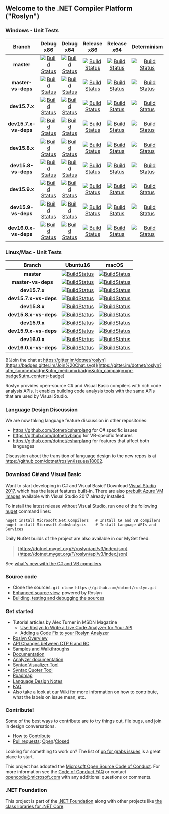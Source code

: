 ## Welcome to the .NET Compiler Platform ("Roslyn")

[//]: # (Begin current test results)

### Windows - Unit Tests
|Branch|Debug x86|Debug x64|Release x86|Release x64|Determinism|Debug Integration|Release Integration|Localization
|:--:|:--:|:--:|:--:|:--:|:--:|:--:|:--:|:--:|
|**master**|[![Build Status](https://ci.dot.net/job/dotnet_roslyn/job/master/job/windows_debug_unit32/badge/icon)](https://ci.dot.net/job/dotnet_roslyn/job/master/job/windows_debug_unit32/)|[![Build Status](https://ci.dot.net/job/dotnet_roslyn/job/master/job/windows_debug_unit64/badge/icon)](https://ci.dot.net/job/dotnet_roslyn/job/master/job/windows_debug_unit64/)|[![Build Status](https://ci.dot.net/job/dotnet_roslyn/job/master/job/windows_release_unit32/badge/icon)](https://ci.dot.net/job/dotnet_roslyn/job/master/job/windows_release_unit32/)|[![Build Status](https://ci.dot.net/job/dotnet_roslyn/job/master/job/windows_release_unit64/badge/icon)](https://ci.dot.net/job/dotnet_roslyn/job/master/job/windows_release_unit64/)|[![Build Status](https://ci.dot.net/job/dotnet_roslyn/job/master/job/windows_determinism/badge/icon)](https://ci.dot.net/job/dotnet_roslyn/job/master/job/windows_determinism/)|[![Build Status](https://ci.dot.net/buildStatus/icon?job=dotnet_roslyn/master/windows_debug_vs-integration)](https://ci.dot.net/job/dotnet_roslyn/job/master/job/windows_debug_vs-integration/)|[![Build Status](https://ci.dot.net/buildStatus/icon?job=dotnet_roslyn/master/windows_release_vs-integration)](https://ci.dot.net/job/dotnet_roslyn/job/master/job/windows_release_vs-integration/)|[![Build Status](https://ci.dot.net/buildStatus/icon?job=dotnet_roslyn/master/windows_debug_spanish_unit32_prtest)](https://ci.dot.net/job/dotnet_roslyn/job/master/job/windows_debug_spanish_unit32_prtest/)
|**master-vs-deps**|[![Build Status](https://ci.dot.net/job/dotnet_roslyn/job/master-vs-deps/job/windows_debug_unit32/badge/icon)](https://ci.dot.net/job/dotnet_roslyn/job/master-vs-deps/job/windows_debug_unit32/)|[![Build Status](https://ci.dot.net/job/dotnet_roslyn/job/master-vs-deps/job/windows_debug_unit64/badge/icon)](https://ci.dot.net/job/dotnet_roslyn/job/master-vs-deps/job/windows_debug_unit64/)|[![Build Status](https://ci.dot.net/job/dotnet_roslyn/job/master-vs-deps/job/windows_release_unit32/badge/icon)](https://ci.dot.net/job/dotnet_roslyn/job/master-vs-deps/job/windows_release_unit32/)|[![Build Status](https://ci.dot.net/job/dotnet_roslyn/job/master-vs-deps/job/windows_release_unit64/badge/icon)](https://ci.dot.net/job/dotnet_roslyn/job/master-vs-deps/job/windows_release_unit64/)|[![Build Status](https://ci.dot.net/job/dotnet_roslyn/job/master-vs-deps/job/windows_determinism/badge/icon)](https://ci.dot.net/job/dotnet_roslyn/job/master-vs-deps/job/windows_determinism/)|[![Build Status](https://ci.dot.net/buildStatus/icon?job=dotnet_roslyn/master-vs-deps/windows_debug_vs-integration)](https://ci.dot.net/job/dotnet_roslyn/job/master-vs-deps/job/windows_debug_vs-integration/)|[![Build Status](https://ci.dot.net/buildStatus/icon?job=dotnet_roslyn/master-vs-deps/windows_release_vs-integration)](https://ci.dot.net/job/dotnet_roslyn/job/master-vs-deps/job/windows_release_vs-integration/)|[![Build Status](https://ci.dot.net/buildStatus/icon?job=dotnet_roslyn/master-vs-deps/windows_debug_spanish_unit32_prtest)](https://ci.dot.net/job/dotnet_roslyn/job/master-vs-deps/job/windows_debug_spanish_unit32_prtest/)
|**dev15.7.x**|[![Build Status](https://ci.dot.net/buildStatus/icon?job=dotnet_roslyn/dev15.7.x/windows_debug_unit32)](https://ci.dot.net/job/dotnet_roslyn/job/dev15.7.x/job/windows_debug_unit32/)|[![Build Status](https://ci.dot.net/buildStatus/icon?job=dotnet_roslyn/dev15.7.x/windows_debug_unit64)](https://ci.dot.net/job/dotnet_roslyn/job/dev15.7.x/job/windows_debug_unit64/)|[![Build Status](https://ci.dot.net/buildStatus/icon?job=dotnet_roslyn/dev15.7.x/windows_release_unit32)](https://ci.dot.net/job/dotnet_roslyn/job/dev15.7.x/job/windows_release_unit32/)|[![Build Status](https://ci.dot.net/buildStatus/icon?job=dotnet_roslyn/dev15.7.x/windows_release_unit64)](https://ci.dot.net/job/dotnet_roslyn/job/dev15.7.x/job/windows_release_unit64/)|[![Build Status](https://ci.dot.net/job/dotnet_roslyn/job/dev15.7.x/job/windows_determinism/badge/icon)](https://ci.dot.net/job/dotnet_roslyn/job/dev15.7.x/job/windows_determinism/)|[![Build Status](https://ci.dot.net/buildStatus/icon?job=dotnet_roslyn/dev15.7.x/windows_debug_vs-integration)](https://ci.dot.net/job/dotnet_roslyn/job/dev15.7.x/job/windows_debug_vs-integration/)|[![Build Status](https://ci.dot.net/buildStatus/icon?job=dotnet_roslyn/dev15.7.x/windows_release_vs-integration)](https://ci.dot.net/job/dotnet_roslyn/job/dev15.7.x/job/windows_release_vs-integration/)|[![Build Status](https://ci.dot.net/buildStatus/icon?job=dotnet_roslyn/dev15.7.x/windows_debug_spanish_unit32_prtest)](https://ci.dot.net/job/dotnet_roslyn/job/dev15.7.x/job/windows_debug_spanish_unit32_prtest/)
|**dev15.7.x-vs-deps**|[![Build Status](https://ci.dot.net/buildStatus/icon?job=dotnet_roslyn/dev15.7.x-vs-deps/windows_debug_unit32)](https://ci.dot.net/job/dotnet_roslyn/job/dev15.7.x-vs-deps/job/windows_debug_unit32/)|[![Build Status](https://ci.dot.net/buildStatus/icon?job=dotnet_roslyn/dev15.7.x-vs-deps/windows_debug_unit64)](https://ci.dot.net/job/dotnet_roslyn/job/dev15.7.x-vs-deps/job/windows_debug_unit64/)|[![Build Status](https://ci.dot.net/buildStatus/icon?job=dotnet_roslyn/dev15.7.x-vs-deps/windows_release_unit32)](https://ci.dot.net/job/dotnet_roslyn/job/dev15.7.x-vs-deps/job/windows_release_unit32/)|[![Build Status](https://ci.dot.net/buildStatus/icon?job=dotnet_roslyn/dev15.7.x-vs-deps/windows_release_unit64)](https://ci.dot.net/job/dotnet_roslyn/job/dev15.7.x-vs-deps/job/windows_release_unit64/)|[![Build Status](https://ci.dot.net/job/dotnet_roslyn/job/dev15.7.x-vs-deps/job/windows_determinism/badge/icon)](https://ci.dot.net/job/dotnet_roslyn/job/dev15.7.x-vs-deps/job/windows_determinism/)|[![Build Status](https://ci.dot.net/buildStatus/icon?job=dotnet_roslyn/dev15.7.x-vs-deps/windows_debug_vs-integration)](https://ci.dot.net/job/dotnet_roslyn/job/dev15.7.x-vs-deps/job/windows_debug_vs-integration/)|[![Build Status](https://ci.dot.net/buildStatus/icon?job=dotnet_roslyn/dev15.7.x-vs-deps/windows_release_vs-integration)](https://ci.dot.net/job/dotnet_roslyn/job/dev15.7.x-vs-deps/job/windows_release_vs-integration/)|[![Build Status](https://ci.dot.net/buildStatus/icon?job=dotnet_roslyn/dev15.7.x-vs-deps/windows_debug_spanish_unit32_prtest)](https://ci.dot.net/job/dotnet_roslyn/job/dev15.7.x-vs-deps/job/windows_debug_spanish_unit32_prtest/)
|**dev15.8.x**|[![Build Status](https://ci.dot.net/buildStatus/icon?job=dotnet_roslyn/dev15.8.x/windows_debug_unit32)](https://ci.dot.net/job/dotnet_roslyn/job/dev15.8.x/job/windows_debug_unit32/)|[![Build Status](https://ci.dot.net/buildStatus/icon?job=dotnet_roslyn/dev15.8.x/windows_debug_unit64)](https://ci.dot.net/job/dotnet_roslyn/job/dev15.8.x/job/windows_debug_unit64/)|[![Build Status](https://ci.dot.net/buildStatus/icon?job=dotnet_roslyn/dev15.8.x/windows_release_unit32)](https://ci.dot.net/job/dotnet_roslyn/job/dev15.8.x/job/windows_release_unit32/)|[![Build Status](https://ci.dot.net/buildStatus/icon?job=dotnet_roslyn/dev15.8.x/windows_release_unit64)](https://ci.dot.net/job/dotnet_roslyn/job/dev15.8.x/job/windows_release_unit64/)|[![Build Status](https://ci.dot.net/job/dotnet_roslyn/job/dev15.8.x/job/windows_determinism/badge/icon)](https://ci.dot.net/job/dotnet_roslyn/job/dev15.8.x/job/windows_determinism/)|[![Build Status](https://ci.dot.net/buildStatus/icon?job=dotnet_roslyn/dev15.8.x/windows_debug_vs-integration)](https://ci.dot.net/job/dotnet_roslyn/job/dev15.8.x/job/windows_debug_vs-integration/)|[![Build Status](https://ci.dot.net/buildStatus/icon?job=dotnet_roslyn/dev15.8.x/windows_release_vs-integration)](https://ci.dot.net/job/dotnet_roslyn/job/dev15.8.x/job/windows_release_vs-integration/)|[![Build Status](https://ci.dot.net/buildStatus/icon?job=dotnet_roslyn/dev15.8.x/windows_debug_spanish_unit32_prtest)](https://ci.dot.net/job/dotnet_roslyn/job/dev15.8.x/job/windows_debug_spanish_unit32_prtest/)
|**dev15.8-vs-deps**|[![Build Status](https://ci.dot.net/buildStatus/icon?job=dotnet_roslyn/dev15.8.x-vs-deps/windows_debug_unit32)](https://ci.dot.net/job/dotnet_roslyn/job/dev15.8.x-vs-deps/job/windows_debug_unit32/)|[![Build Status](https://ci.dot.net/buildStatus/icon?job=dotnet_roslyn/dev15.8.x/windows_debug_unit64)](https://ci.dot.net/job/dotnet_roslyn/job/dev15.8.x-vs-deps/job/windows_debug_unit64/)|[![Build Status](https://ci.dot.net/buildStatus/icon?job=dotnet_roslyn/dev15.8.x-vs-deps/windows_release_unit32)](https://ci.dot.net/job/dotnet_roslyn/job/dev15.8.x-vs-deps/job/windows_release_unit32/)|[![Build Status](https://ci.dot.net/buildStatus/icon?job=dotnet_roslyn/dev15.8.x-vs-deps/windows_release_unit64)](https://ci.dot.net/job/dotnet_roslyn/job/dev15.8.x-vs-deps/job/windows_release_unit64/)|[![Build Status](https://ci.dot.net/job/dotnet_roslyn/job/dev15.8.x-vs-deps/job/windows_determinism/badge/icon)](https://ci.dot.net/job/dotnet_roslyn/job/dev15.8.x-vs-deps/job/windows_determinism/)|[![Build Status](https://ci.dot.net/buildStatus/icon?job=dotnet_roslyn/dev15.8.x-vs-deps/windows_debug_vs-integration)](https://ci.dot.net/job/dotnet_roslyn/job/dev15.8.x-vs-deps/job/windows_debug_vs-integration/)|[![Build Status](https://ci.dot.net/buildStatus/icon?job=dotnet_roslyn/dev15.8.x-vs-deps/windows_release_vs-integration)](https://ci.dot.net/job/dotnet_roslyn/job/dev15.8.x-vs-deps/job/windows_release_vs-integration/)|[![Build Status](https://ci.dot.net/buildStatus/icon?job=dotnet_roslyn/dev15.8.x-vs-deps/windows_debug_spanish_unit32_prtest)](https://ci.dot.net/job/dotnet_roslyn/job/dev15.8.x-vs-deps/job/windows_debug_spanish_unit32_prtest/)
|**dev15.9.x**|[![Build Status](https://ci.dot.net/buildStatus/icon?job=dotnet_roslyn/dev15.9.x/windows_debug_unit32)](https://ci.dot.net/job/dotnet_roslyn/job/dev15.9.x/job/windows_debug_unit32/)|[![Build Status](https://ci.dot.net/buildStatus/icon?job=dotnet_roslyn/dev15.9.x/windows_debug_unit64)](https://ci.dot.net/job/dotnet_roslyn/job/dev15.9.x/job/windows_debug_unit64/)|[![Build Status](https://ci.dot.net/buildStatus/icon?job=dotnet_roslyn/dev15.9.x/windows_release_unit32)](https://ci.dot.net/job/dotnet_roslyn/job/dev15.9.x/job/windows_release_unit32/)|[![Build Status](https://ci.dot.net/buildStatus/icon?job=dotnet_roslyn/dev15.9.x/windows_release_unit64)](https://ci.dot.net/job/dotnet_roslyn/job/dev15.9.x/job/windows_release_unit64/)|[![Build Status](https://ci.dot.net/job/dotnet_roslyn/job/dev15.9.x/job/windows_determinism/badge/icon)](https://ci.dot.net/job/dotnet_roslyn/job/dev15.9.x/job/windows_determinism/)|[![Build Status](https://ci.dot.net/buildStatus/icon?job=dotnet_roslyn/dev15.9.x/windows_debug_vs-integration)](https://ci.dot.net/job/dotnet_roslyn/job/dev15.9.x/job/windows_debug_vs-integration/)|[![Build Status](https://ci.dot.net/buildStatus/icon?job=dotnet_roslyn/dev15.9.x/windows_release_vs-integration)](https://ci.dot.net/job/dotnet_roslyn/job/dev15.9.x/job/windows_release_vs-integration/)|[![Build Status](https://ci.dot.net/buildStatus/icon?job=dotnet_roslyn/dev15.9.x/windows_debug_spanish_unit32_prtest)](https://ci.dot.net/job/dotnet_roslyn/job/dev15.9.x/job/windows_debug_spanish_unit32_prtest/)
|**dev15.9-vs-deps**|[![Build Status](https://ci.dot.net/buildStatus/icon?job=dotnet_roslyn/dev15.9.x-vs-deps/windows_debug_unit32)](https://ci.dot.net/job/dotnet_roslyn/job/dev15.9.x-vs-deps/job/windows_debug_unit32/)|[![Build Status](https://ci.dot.net/buildStatus/icon?job=dotnet_roslyn/dev15.9.x/windows_debug_unit64)](https://ci.dot.net/job/dotnet_roslyn/job/dev15.9.x-vs-deps/job/windows_debug_unit64/)|[![Build Status](https://ci.dot.net/buildStatus/icon?job=dotnet_roslyn/dev15.9.x-vs-deps/windows_release_unit32)](https://ci.dot.net/job/dotnet_roslyn/job/dev15.9.x-vs-deps/job/windows_release_unit32/)|[![Build Status](https://ci.dot.net/buildStatus/icon?job=dotnet_roslyn/dev15.9.x-vs-deps/windows_release_unit64)](https://ci.dot.net/job/dotnet_roslyn/job/dev15.9.x-vs-deps/job/windows_release_unit64/)|[![Build Status](https://ci.dot.net/job/dotnet_roslyn/job/dev15.9.x-vs-deps/job/windows_determinism/badge/icon)](https://ci.dot.net/job/dotnet_roslyn/job/dev15.9.x-vs-deps/job/windows_determinism/)|[![Build Status](https://ci.dot.net/buildStatus/icon?job=dotnet_roslyn/dev15.9.x-vs-deps/windows_debug_vs-integration)](https://ci.dot.net/job/dotnet_roslyn/job/dev15.9.x-vs-deps/job/windows_debug_vs-integration/)|[![Build Status](https://ci.dot.net/buildStatus/icon?job=dotnet_roslyn/dev15.9.x-vs-deps/windows_release_vs-integration)](https://ci.dot.net/job/dotnet_roslyn/job/dev15.9.x-vs-deps/job/windows_release_vs-integration/)|[![Build Status](https://ci.dot.net/buildStatus/icon?job=dotnet_roslyn/dev15.9.x-vs-deps/windows_debug_spanish_unit32_prtest)](https://ci.dot.net/job/dotnet_roslyn/job/dev15.9.x-vs-deps/job/windows_debug_spanish_unit32_prtest/)
|**dev16.0.x-vs-deps**|[![Build Status](https://ci.dot.net/buildStatus/icon?job=dotnet_roslyn/dev16.0.x-vs-deps/windows_debug_unit32)](https://ci.dot.net/job/dotnet_roslyn/job/dev16.0.x-vs-deps/job/windows_debug_unit32/)|[![Build Status](https://ci.dot.net/buildStatus/icon?job=dotnet_roslyn/dev16.0.x/windows_debug_unit64)](https://ci.dot.net/job/dotnet_roslyn/job/dev16.0.x-vs-deps/job/windows_debug_unit64/)|[![Build Status](https://ci.dot.net/buildStatus/icon?job=dotnet_roslyn/dev16.0.x-vs-deps/windows_release_unit32)](https://ci.dot.net/job/dotnet_roslyn/job/dev16.0.x-vs-deps/job/windows_release_unit32/)|[![Build Status](https://ci.dot.net/buildStatus/icon?job=dotnet_roslyn/dev16.0.x-vs-deps/windows_release_unit64)](https://ci.dot.net/job/dotnet_roslyn/job/dev16.0.x-vs-deps/job/windows_release_unit64/)|[![Build Status](https://ci.dot.net/job/dotnet_roslyn/job/dev16.0.x-vs-deps/job/windows_determinism/badge/icon)](https://ci.dot.net/job/dotnet_roslyn/job/dev16.0.x-vs-deps/job/windows_determinism/)|[![Build Status](https://ci.dot.net/buildStatus/icon?job=dotnet_roslyn/dev16.0.x-vs-deps/windows_debug_vs-integration)](https://ci.dot.net/job/dotnet_roslyn/job/dev16.0.x-vs-deps/job/windows_debug_vs-integration/)|[![Build Status](https://ci.dot.net/buildStatus/icon?job=dotnet_roslyn/dev16.0.x-vs-deps/windows_release_vs-integration)](https://ci.dot.net/job/dotnet_roslyn/job/dev16.0.x-vs-deps/job/windows_release_vs-integration/)|[![Build Status](https://ci.dot.net/buildStatus/icon?job=dotnet_roslyn/dev16.0.x-vs-deps/windows_debug_spanish_unit32_prtest)](https://ci.dot.net/job/dotnet_roslyn/job/dev16.0.x-vs-deps/job/windows_debug_spanish_unit32_prtest/)

### Linux/Mac - Unit Tests
|Branch|Ubuntu16|macOS|
|:--:|:--:|:--:|
|**master**|[![BuildStatus](https://ci.dot.net/job/dotnet_roslyn/job/master/job/ubuntu_16_debug/badge/icon)](https://ci.dot.net/job/dotnet_roslyn/job/master/job/ubuntu_16_debug/)|[![BuildStatus](https://ci.dot.net/job/dotnet_roslyn/job/master/job/mac_debug/badge/icon)](https://ci.dot.net/job/dotnet_roslyn/job/master/job/mac_debug/)|e/icon)](https://ci.dot.net/job/dotnet_roslyn/job/dev15.6.x/job/mac_debug/)|
|**master-vs-deps**|[![BuildStatus](https://ci.dot.net/job/dotnet_roslyn/job/master-vs-deps/job/ubuntu_16_debug/badge/icon)](https://ci.dot.net/job/dotnet_roslyn/job/master-vs-deps/job/ubuntu_16_debug/)|[![BuildStatus](https://ci.dot.net/job/dotnet_roslyn/job/master-vs-deps/job/mac_debug/badge/icon)](https://ci.dot.net/job/dotnet_roslyn/job/master-vs-deps/job/mac_debug/)|e/icon)](https://ci.dot.net/job/dotnet_roslyn/job/dev15.6.x/job/mac_debug/)|
|**dev15.7.x**|[![BuildStatus](https://ci.dot.net/job/dotnet_roslyn/job/dev15.7.x/job/ubuntu_16_debug/badge/icon)](https://ci.dot.net/job/dotnet_roslyn/job/dev15.7.x/job/ubuntu_16_debug/)|[![BuildStatus](https://ci.dot.net/job/dotnet_roslyn/job/dev15.7.x/job/mac_debug/badge/icon)](https://ci.dot.net/job/dotnet_roslyn/job/dev15.7.x/job/mac_debug/)|
|**dev15.7.x-vs-deps**|[![BuildStatus](https://ci.dot.net/job/dotnet_roslyn/job/dev15.7.x-vs-deps/job/ubuntu_16_debug/badge/icon)](https://ci.dot.net/job/dotnet_roslyn/job/dev15.7.x-vs-deps/job/ubuntu_16_debug/)|[![BuildStatus](https://ci.dot.net/job/dotnet_roslyn/job/dev15.7.x-vs-deps/job/mac_debug/badge/icon)](https://ci.dot.net/job/dotnet_roslyn/job/dev15.7.x-vs-deps/job/mac_debug/)|
|**dev15.8.x**|[![BuildStatus](https://ci.dot.net/job/dotnet_roslyn/job/dev15.8.x/job/ubuntu_16_debug/badge/icon)](https://ci.dot.net/job/dotnet_roslyn/job/dev15.8.x/job/ubuntu_16_debug/)|[![BuildStatus](https://ci.dot.net/job/dotnet_roslyn/job/dev15.8.x/job/mac_debug/badge/icon)](https://ci.dot.net/job/dotnet_roslyn/job/dev15.8.x/job/mac_debug/)|
|**dev15.8.x-vs-deps**|[![BuildStatus](https://ci.dot.net/job/dotnet_roslyn/job/dev15.8.x-vs-deps/job/ubuntu_16_debug/badge/icon)](https://ci.dot.net/job/dotnet_roslyn/job/dev15.8.x-vs-deps/job/ubuntu_16_debug/)|[![BuildStatus](https://ci.dot.net/job/dotnet_roslyn/job/dev15.8.x-vs-deps/job/mac_debug/badge/icon)](https://ci.dot.net/job/dotnet_roslyn/job/dev15.8.x-vs-deps/job/mac_debug/)|
|**dev15.9.x**|[![BuildStatus](https://ci.dot.net/job/dotnet_roslyn/job/dev15.9.x/job/ubuntu_16_debug/badge/icon)](https://ci.dot.net/job/dotnet_roslyn/job/dev15.9.x/job/ubuntu_16_debug/)|[![BuildStatus](https://ci.dot.net/job/dotnet_roslyn/job/dev15.9.x/job/mac_debug/badge/icon)](https://ci.dot.net/job/dotnet_roslyn/job/dev15.9.x/job/mac_debug/)|
|**dev15.9.x-vs-deps**|[![BuildStatus](https://ci.dot.net/job/dotnet_roslyn/job/dev15.9.x-vs-deps/job/ubuntu_16_debug/badge/icon)](https://ci.dot.net/job/dotnet_roslyn/job/dev15.9.x-vs-deps/job/ubuntu_16_debug/)|[![BuildStatus](https://ci.dot.net/job/dotnet_roslyn/job/dev15.9.x-vs-deps/job/mac_debug/badge/icon)](https://ci.dot.net/job/dotnet_roslyn/job/dev15.9.x-vs-deps/job/mac_debug/)|
|**dev16.0.x**|[![BuildStatus](https://ci.dot.net/job/dotnet_roslyn/job/dev16.0.x/job/ubuntu_16_debug/badge/icon)](https://ci.dot.net/job/dotnet_roslyn/job/dev16.0.x/job/ubuntu_16_debug/)|[![BuildStatus](https://ci.dot.net/job/dotnet_roslyn/job/dev16.0.x/job/mac_debug/badge/icon)](https://ci.dot.net/job/dotnet_roslyn/job/dev16.0.x/job/mac_debug/)|
|**dev16.0.x-vs-deps**|[![BuildStatus](https://ci.dot.net/job/dotnet_roslyn/job/dev16.0.x-vs-deps/job/ubuntu_16_debug/badge/icon)](https://ci.dot.net/job/dotnet_roslyn/job/dev16.0.x-vs-deps/job/ubuntu_16_debug/)|[![BuildStatus](https://ci.dot.net/job/dotnet_roslyn/job/dev16.0.x-vs-deps/job/mac_debug/badge/icon)](https://ci.dot.net/job/dotnet_roslyn/job/dev16.0.x-vs-deps/job/mac_debug/)|

[//]: # (End current test results)

[![Join the chat at https://gitter.im/dotnet/roslyn](https://badges.gitter.im/Join%20Chat.svg)](https://gitter.im/dotnet/roslyn?utm_source=badge&utm_medium=badge&utm_campaign=pr-badge&utm_content=badge)


Roslyn provides open-source C# and Visual Basic compilers with rich code analysis APIs.  It enables building code analysis tools with the same APIs that are used by Visual Studio.

### Language Design Discussion

We are now taking language feature discussion in other repositories:
- https://github.com/dotnet/csharplang for C# specific issues
- https://github.com/dotnet/vblang for VB-specific features
- https://github.com/dotnet/csharplang for features that affect both languages

Discussion about the transition of language design to the new repos is at https://github.com/dotnet/roslyn/issues/18002.

### Download C# and Visual Basic

Want to start developing in C# and Visual Basic? Download [Visual Studio 2017](https://www.visualstudio.com/downloads/), which has the latest features built-in. There are 
also [prebuilt Azure VM images](https://azuremarketplace.microsoft.com/en-us/marketplace/apps/category/compute?search=visual%20studio%202017) available with 
Visual Studio 2017 already installed.

To install the latest release without Visual Studio, run one of the following [nuget](https://dist.nuget.org/index.html) command lines:

```
nuget install Microsoft.Net.Compilers   # Install C# and VB compilers
nuget install Microsoft.CodeAnalysis    # Install Language APIs and Services
```

Daily NuGet builds of the project are also available in our MyGet feed:

> [https://dotnet.myget.org/F/roslyn/api/v3/index.json](https://dotnet.myget.org/F/roslyn/api/v3/index.json)

See [what's new with the C# and VB compilers](https://github.com/dotnet/roslyn/wiki/Changelog-for-C%23-and-VB-compilers).

### Source code

* Clone the sources: `git clone https://github.com/dotnet/roslyn.git`
* [Enhanced source view](http://source.roslyn.io/), powered by Roslyn 
* [Building, testing and debugging the sources](https://github.com/dotnet/roslyn/wiki/Building%20Testing%20and%20Debugging)

### Get started

* Tutorial articles by Alex Turner in MSDN Magazine
  - [Use Roslyn to Write a Live Code Analyzer for Your API](https://msdn.microsoft.com/en-us/magazine/dn879356)
  - [Adding a Code Fix to your Roslyn Analyzer](https://msdn.microsoft.com/en-us/magazine/dn904670.aspx)
* [Roslyn Overview](https://github.com/dotnet/roslyn/wiki/Roslyn%20Overview) 
* [API Changes between CTP 6 and RC](https://github.com/dotnet/roslyn/wiki/VS-2015-RC-API-Changes)
* [Samples and Walkthroughs](https://github.com/dotnet/roslyn/wiki/Samples-and-Walkthroughs)
* [Documentation](https://github.com/dotnet/roslyn/tree/master/docs)
* [Analyzer documentation](https://github.com/dotnet/roslyn/tree/master/docs/analyzers)
* [Syntax Visualizer Tool](https://github.com/dotnet/roslyn/wiki/Syntax%20Visualizer)
* [Syntax Quoter Tool](http://roslynquoter.azurewebsites.net)
* [Roadmap](https://github.com/dotnet/roslyn/wiki/Roadmap) 
* [Language Design Notes](https://github.com/dotnet/roslyn/issues?q=label%3A%22Design+Notes%22+)
* [FAQ](https://github.com/dotnet/roslyn/wiki/FAQ)
* Also take a look at our [Wiki](https://github.com/dotnet/roslyn/wiki) for more information on how to contribute, what the labels on issue mean, etc.

### Contribute!

Some of the best ways to contribute are to try things out, file bugs, and join in design conversations. 

* [How to Contribute](https://github.com/dotnet/roslyn/wiki/Contributing-Code)
* [Pull requests](https://github.com/dotnet/roslyn/pulls): [Open](https://github.com/dotnet/roslyn/pulls?q=is%3Aopen+is%3Apr)/[Closed](https://github.com/dotnet/roslyn/pulls?q=is%3Apr+is%3Aclosed)

Looking for something to work on? The list of [up for grabs issues](https://github.com/dotnet/roslyn/labels/help%20wanted) is a great place to start.

This project has adopted the [Microsoft Open Source Code of Conduct](https://opensource.microsoft.com/codeofconduct/).  For more information see the [Code of Conduct FAQ](https://opensource.microsoft.com/codeofconduct/faq/) or contact [opencode@microsoft.com](mailto:opencode@microsoft.com) with any additional questions or comments.

### .NET Foundation

This project is part of the [.NET Foundation](http://www.dotnetfoundation.org/projects) along with other
projects like [the class libraries for .NET Core](https://github.com/dotnet/corefx/).
